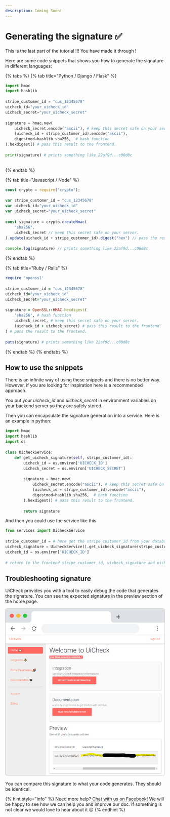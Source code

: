 ```yaml
---
description: Coming Soon!
---
```


# Generating the signature ✅

This is the last part of the tutorial !!! You have made it through ! 

Here are some code snippets that shows you how to generate the signature in different languages:

{% tabs %}
{% tab title="Python / Django / Flask" %}
```python
import hmac
import hashlib

stripe_customer_id = "cus_12345678"
uicheck_id="your_uicheck_id"
uicheck_secret="your_uicheck_secret"

signature = hmac.new(
    uicheck_secret.encode("ascii"), # keep this secret safe on your server.
    (uicheck_id + stripe_customer_id).encode("ascii"),
    digestmod=hashlib.sha256,  # hash function
).hexdigest() # pass this result to the frontend.

print(signature) # prints something like 22af9d...c00d8c 
        
```
{% endtab %}

{% tab title="Javascript / Node" %}
```javascript
const crypto = require("crypto");

var stripe_customer_id = "cus_12345678"
var uicheck_id="your_uicheck_id"
var uicheck_secret="your_uicheck_secret"

const signature = crypto.createHmac(
    "sha256",
    uicheck_secret // keep this secret safe on your server.
).update(uicheck_id + stripe_customer_id).digest("hex") // pass the result to the frontend.

console.log(signature) // prints something like 22af9d...c00d8c 
```
{% endtab %}

{% tab title="Ruby / Rails" %}
```ruby
require 'openssl'

stripe_customer_id = "cus_12345678"
uicheck_id="your_uicheck_id"
uicheck_secret="your_uicheck_secret"

signature = OpenSSL::HMAC.hexdigest(
    'sha256', # hash function
    uicheck_secret, # keep this secret safe on your server.
    (uicheck_id + uicheck_secret) # pass this result to the frontend.
) # pass the result to the frontend.

puts(signature) # prints something like 22af9d...c00d8c 
```
{% endtab %}
{% endtabs %}

## How to use the snippets 

There is an infinite way of using these snippets and there is no better way. However, if you are looking for inspiration here is a recommended approach.

You put your _uicheck\_id_ and _uicheck\_secret_ in environment variables on your backend server so they are safely stored. 

Then you can encapsulate the signature generation into a service. Here is an example in python:

```python
import hmac
import hashlib
import os

class UicheckService:
    def get_uicheck_signature(self, stripe_customer_id):
        uicheck_id = os.environ['UICHECK_ID']
        uicheck_secret = os.environ['UICHECK_SECRET']
        
        signature = hmac.new(
            uicheck_secret.encode("ascii"), # keep this secret safe on your server.
            (uicheck_id + stripe_customer_id).encode("ascii"),
            digestmod=hashlib.sha256,  # hash function
        ).hexdigest() # pass this result to the frontend.
        
        return signature   
```

And then you could use the service like this

```python
from services import UicheckService

stripe_customer_id = # here get the stripe_customer_id from your database
uicheck_signature = UicheckService().get_uicheck_signature(stripe_customer_id)
uicheck_id = os.environ['UICHECK_ID']

# return to the frontend stripe_customer_id, uicheck_signature and uicheck_id  
```

## Troubleshooting signature

UiCheck provides you with a tool to easily debug the code that generates the signature. You can see the expected signature in the preview section of the home page.

![](../.gitbook/assets/frame_chrome_mac_light-24.png)

You can compare this signature to what your code generates. They should be identical.

{% hint style="info" %}
Need more help?[ Chat with us on Facebook!](https://m.me/UiCheck) We will be happy to see how we can help you and improve our doc. If something is not clear we would love to hear about it 😍
{% endhint %}


